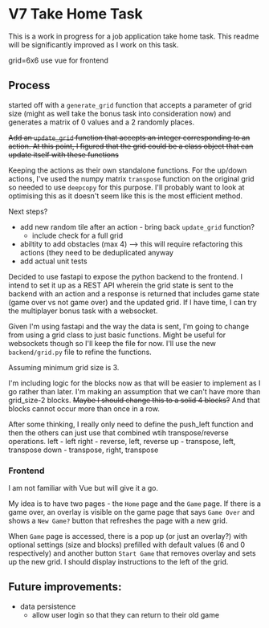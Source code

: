 # V7 Take Home Task

This is a work in progress for a job application take home task. This readme will be significantly improved as I work on this task.

grid=6x6
use vue for frontend

## Process
started off with a `generate_grid` function that accepts a parameter of grid size (might as well take the bonus task into consideration now) and generates a matrix of 0 values and a 2 randomly places.

~~Add an `update_grid` function that accepts an integer corresponding to an action. At this point, I figured that the grid could be a class object that can update itself with these functions~~

Keeping the actions as their own standalone functions. For the up/down actions, I've used the numpy matrix `transpose` function on the original grid so needed to use `deepcopy` for this purpose. I'll probably want to look at optimising this as it doesn't seem like this is the most efficient method.

Next steps?
- add new random tile after an action - bring back `update_grid` function?
    - include check for a full grid
- abiltity to add obstacles (max 4) --> this will require refactoring this actions (they need to be deduplicated anyway
- add actual unit tests

Decided to use fastapi to expose the python backend to the frontend. I intend to set it up as a REST API wherein the grid state is sent to the backend with an action and a response is returned that includes game state (game over vs not game over) and the updated grid. If I have time, I can try the multiplayer bonus task with a websocket.

Given I'm using fastapi and the way the data is sent, I'm going to change from using a grid class to just basic functions. Might be useful for websockets though so I'll keep the file for now. I'll use the new `backend/grid.py` file to refine the functions.

Assuming minimum grid size is 3.

I'm including logic for the blocks now as that will be easier to implement as I go rather than later. I'm making an assumption that we can't have more than grid_size-2 blocks. ~~Maybe I should change this to a solid 4 blocks?~~ And that blocks cannot occur more than once in a row.

After some thinking, I really only need to define the push_left function and then the others can just use that combined wtih transpose/reverse operations.
left - left
right - reverse, left, reverse
up - transpose, left, transpose
down - transpose, right, transpose

### Frontend

I am not familiar with Vue but will give it a go.

My idea is to have two pages - the `Home` page and the `Game` page. If there is a game over, an overlay is visible on the game page that says `Game Over` and shows a `New Game?` button that refreshes the page with a new grid.

When `Game` page is accessed, there is a pop up (or just an overlay?) with optional settings (size and blocks) prefilled with default values (6 and 0 respectively) and another button `Start Game` that removes overlay and sets up the new grid. I should display instructions to the left of the grid.

## Future improvements:
- data persistence 
    - allow user login so that they can return to their old game

